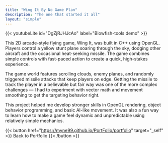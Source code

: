 ```yaml
---
title: "Wing It By No Game Plan"
description: "The one that started it all"
layout: "simple"
---
```

{{< youtubeLite id="DgZjRJHJcAo" label="Blowfish-tools demo" >}}

This 2D arcade-style flying game, Wing It, was built in C++ using OpenGL. Players control a yellow stunt plane soaring through the sky, dodging other aircraft and the occasional heat-seeking missile. The game combines simple controls with fast-paced action to create a quick, high-stakes experience.

The game world features scrolling clouds, enemy planes, and randomly triggered missile attacks that keep players on edge. Getting the missile to track the player in a believable but fair way was one of the more complex challenges — I had to experiment with vector math and movement smoothing to get the targeting behavior right.

 This project helped me develop stronger skills in OpenGL rendering, object behavior programming, and basic AI-like movement. It was also a fun way to learn how to make a game feel dynamic and unpredictable using relatively simple mechanics.

 {{< button href="https://myne99.github.io/PortFolio/portfolio" target="_self" >}}
Back to Portfolio
{{< /button >}}